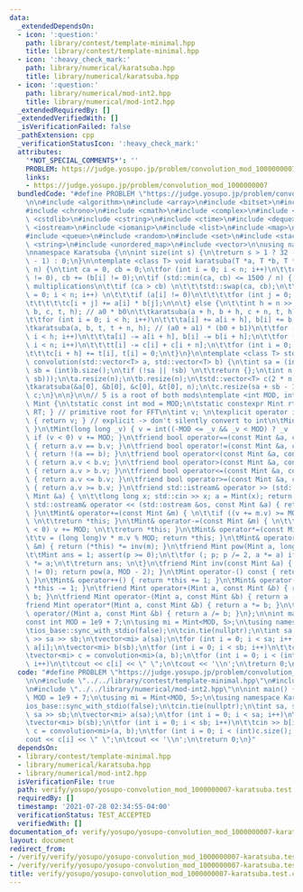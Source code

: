 ```yaml
---
data:
  _extendedDependsOn:
  - icon: ':question:'
    path: library/contest/template-minimal.hpp
    title: library/contest/template-minimal.hpp
  - icon: ':heavy_check_mark:'
    path: library/numerical/karatsuba.hpp
    title: library/numerical/karatsuba.hpp
  - icon: ':question:'
    path: library/numerical/mod-int2.hpp
    title: library/numerical/mod-int2.hpp
  _extendedRequiredBy: []
  _extendedVerifiedWith: []
  _isVerificationFailed: false
  _pathExtension: cpp
  _verificationStatusIcon: ':heavy_check_mark:'
  attributes:
    '*NOT_SPECIAL_COMMENTS*': ''
    PROBLEM: https://judge.yosupo.jp/problem/convolution_mod_1000000007
    links:
    - https://judge.yosupo.jp/problem/convolution_mod_1000000007
  bundledCode: "#define PROBLEM \"https://judge.yosupo.jp/problem/convolution_mod_1000000007\"\
    \n\n#include <algorithm>\n#include <array>\n#include <bitset>\n#include <cassert>\n\
    #include <chrono>\n#include <cmath>\n#include <complex>\n#include <cstdio>\n#include\
    \ <cstdlib>\n#include <cstring>\n#include <ctime>\n#include <deque>\n#include\
    \ <iostream>\n#include <iomanip>\n#include <list>\n#include <map>\n#include <numeric>\n\
    #include <queue>\n#include <random>\n#include <set>\n#include <stack>\n#include\
    \ <string>\n#include <unordered_map>\n#include <vector>\n\nusing namespace std;\n\
    \nnamespace Karatsuba {\n\nint size(int s) {\n\treturn s > 1 ? 32 - __builtin_clz(s\
    \ - 1) : 0;\n}\n\ntemplate <class T> void karatsuba(T *a, T *b, T *c, T *t, int\
    \ n) {\n\tint ca = 0, cb = 0;\n\tfor (int i = 0; i < n; i++)\n\t\tca += (a[i]\
    \ != 0), cb += (b[i] != 0);\n\tif (std::min(ca, cb) <= 1500 / n) { // not many\
    \ multiplications\n\t\tif (ca > cb) \n\t\t\tstd::swap(ca, cb);\n\t\tfor (int i\
    \ = 0; i < n; i++) \n\t\t\tif (a[i] != 0)\n\t\t\t\tfor (int j = 0; j < n; j++)\n\
    \t\t\t\t\tc[i + j] += a[i] * b[j];\n\n\t} else {\n\t\tint h = n >> 1;\n\t\tkaratsuba(a,\
    \ b, c, t, h); // a0 * b0\n\t\tkaratsuba(a + h, b + h, c + n, t, h); // a1 * b1\n\
    \t\tfor (int i = 0; i < h; i++)\n\t\t\ta[i] += a[i + h], b[i] += b[i + h];\n\t\
    \tkaratsuba(a, b, t, t + n, h); // (a0 + a1) * (b0 + b1)\n\t\tfor (int i = 0;\
    \ i < h; i++)\n\t\t\ta[i] -= a[i + h], b[i] -= b[i + h];\n\t\tfor (int i = 0;\
    \ i < n; i++)\n\t\t\tt[i] -= c[i] + c[i + n];\n\t\tfor (int i = 0; i < n; i++)\n\
    \t\t\tc[i + h] += t[i], t[i] = 0;\n\t}\n}\n\ntemplate <class T> std::vector<T>\
    \ convolution(std::vector<T> a, std::vector<T> b) {\n\tint sa = (int)a.size(),\
    \ sb = (int)b.size();\n\tif (!sa || !sb) \n\t\treturn {};\n\tint n = (1 << size(std::max(sa,\
    \ sb)));\n\ta.resize(n);\n\tb.resize(n);\n\tstd::vector<T> c(2 * n), t(2 * n);\n\
    \tkaratsuba(&a[0], &b[0], &c[0], &t[0], n);\n\tc.resize(sa + sb - 1);\n\treturn\
    \ c;\n}\n\n}\n\n// 5 is a root of both mods\ntemplate <int MOD, int RT> struct\
    \ Mint {\n\tstatic const int mod = MOD;\n\tstatic constexpr Mint rt() { return\
    \ RT; } // primitive root for FFT\n\tint v; \n\texplicit operator int() const\
    \ { return v; } // explicit -> don't silently convert to int\n\tMint() { v = 0;\
    \ }\n\tMint(long long _v) { v = int((-MOD <= _v && _v < MOD) ? _v : _v % MOD);\
    \ if (v < 0) v += MOD; }\n\tfriend bool operator==(const Mint &a, const Mint &b)\
    \ { return a.v == b.v; }\n\tfriend bool operator!=(const Mint &a, const Mint &b)\
    \ { return !(a == b); }\n\tfriend bool operator<(const Mint &a, const Mint &b)\
    \ { return a.v < b.v; }\n\tfriend bool operator>(const Mint &a, const Mint &b)\
    \ { return a.v > b.v; }\n\tfriend bool operator<=(const Mint &a, const Mint &b)\
    \ { return a.v <= b.v; }\n\tfriend bool operator>=(const Mint &a, const Mint &b)\
    \ { return a.v >= b.v; }\n\tfriend std::istream& operator >> (std::istream &in,\
    \ Mint &a) { \n\t\tlong long x; std::cin >> x; a = Mint(x); return in; }\n\tfriend\
    \ std::ostream& operator << (std::ostream &os, const Mint &a) { return os << a.v;\
    \ }\n\tMint& operator+=(const Mint &m) { \n\t\tif ((v += m.v) >= MOD) v -= MOD;\
    \ \n\t\treturn *this; }\n\tMint& operator-=(const Mint &m) { \n\t\tif ((v -= m.v)\
    \ < 0) v += MOD; \n\t\treturn *this; }\n\tMint& operator*=(const Mint &m) { \n\
    \t\tv = (long long)v * m.v % MOD; return *this; }\n\tMint& operator/=(const Mint\
    \ &m) { return (*this) *= inv(m); }\n\tfriend Mint pow(Mint a, long long p) {\n\
    \t\tMint ans = 1; assert(p >= 0);\n\t\tfor (; p; p /= 2, a *= a) if (p & 1) ans\
    \ *= a;\n\t\treturn ans; \n\t}\n\tfriend Mint inv(const Mint &a) { assert(a.v\
    \ != 0); return pow(a, MOD - 2); }\n\tMint operator-() const { return Mint(-v);\
    \ }\n\tMint& operator++() { return *this += 1; }\n\tMint& operator--() { return\
    \ *this -= 1; }\n\tfriend Mint operator+(Mint a, const Mint &b) { return a +=\
    \ b; }\n\tfriend Mint operator-(Mint a, const Mint &b) { return a -= b; }\n\t\
    friend Mint operator*(Mint a, const Mint &b) { return a *= b; }\n\tfriend Mint\
    \ operator/(Mint a, const Mint &b) { return a /= b; }\n};\n\nint main() {\n\t\
    const int MOD = 1e9 + 7;\n\tusing mi = Mint<MOD, 5>;\n\tusing namespace Karatsuba;\n\
    \tios_base::sync_with_stdio(false);\n\tcin.tie(nullptr);\n\tint sa, sb;\n\tcin\
    \ >> sa >> sb;\n\tvector<mi> a(sa);\n\tfor (int i = 0; i < sa; i++)\n\t\tcin >>\
    \ a[i];\n\tvector<mi> b(sb);\n\tfor (int i = 0; i < sb; i++)\n\t\tcin >> b[i];\n\
    \tvector<mi> c = convolution<mi>(a, b);\n\tfor (int i = 0; i < (int)c.size();\
    \ i++)\n\t\tcout << c[i] << \" \";\n\tcout << '\\n';\n\treturn 0;\n}\n"
  code: "#define PROBLEM \"https://judge.yosupo.jp/problem/convolution_mod_1000000007\"\
    \n\n#include \"../../library/contest/template-minimal.hpp\"\n#include \"../../library/numerical/karatsuba.hpp\"\
    \n#include \"../../library/numerical/mod-int2.hpp\"\n\nint main() {\n\tconst int\
    \ MOD = 1e9 + 7;\n\tusing mi = Mint<MOD, 5>;\n\tusing namespace Karatsuba;\n\t\
    ios_base::sync_with_stdio(false);\n\tcin.tie(nullptr);\n\tint sa, sb;\n\tcin >>\
    \ sa >> sb;\n\tvector<mi> a(sa);\n\tfor (int i = 0; i < sa; i++)\n\t\tcin >> a[i];\n\
    \tvector<mi> b(sb);\n\tfor (int i = 0; i < sb; i++)\n\t\tcin >> b[i];\n\tvector<mi>\
    \ c = convolution<mi>(a, b);\n\tfor (int i = 0; i < (int)c.size(); i++)\n\t\t\
    cout << c[i] << \" \";\n\tcout << '\\n';\n\treturn 0;\n}"
  dependsOn:
  - library/contest/template-minimal.hpp
  - library/numerical/karatsuba.hpp
  - library/numerical/mod-int2.hpp
  isVerificationFile: true
  path: verify/yosupo/yosupo-convolution_mod_1000000007-karatsuba.test.cpp
  requiredBy: []
  timestamp: '2021-07-28 02:34:55-04:00'
  verificationStatus: TEST_ACCEPTED
  verifiedWith: []
documentation_of: verify/yosupo/yosupo-convolution_mod_1000000007-karatsuba.test.cpp
layout: document
redirect_from:
- /verify/verify/yosupo/yosupo-convolution_mod_1000000007-karatsuba.test.cpp
- /verify/verify/yosupo/yosupo-convolution_mod_1000000007-karatsuba.test.cpp.html
title: verify/yosupo/yosupo-convolution_mod_1000000007-karatsuba.test.cpp
---
```

